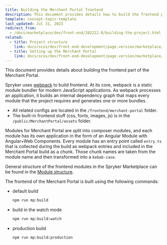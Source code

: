 ```yaml
---
title: Building the Merchant Portal frontend
description: This document provides details how to build the frontend part of the Merchant Portal.
template: concept-topic-template
last_updated: Jul 31, 2023
redirect_from:
  - /docs/marketplace/dev/front-end/202212.0/building-the-project.html
related:
  - title: Project structure
    link: docs/scos/dev/front-end-development/page.version/marketplace/project-structure.html
  - title: Setting up the Merchant Portal
    link: docs/scos/dev/front-end-development/page.version/marketplace/set-up-the-merchant-portal.html
---
```


This document provides details about building the frontend part of the Merchant Portal.

Spryker uses [webpack](https://webpack.js.org/guides/getting-started/) to build frontend. At its core, webpack is a static module bundler for modern JavaScript applications. As webpack processes an application, it builds an internal dependency graph that maps every module that the project requires and generates one or more bundles.
- All related configs are located in the `/frontend/merchant-portal` folder.
- The built-in frontend stuff (css, fonts, images, js) is in the `/public/MerchantPortal/assets` folder.

Modules for Merchant Portal are split into composer modules, and each module has its own application in the form of an Angular Module with Angular+Web Components.
Every module has an entry point called `entry.ts` that is collected during the build as webpack entries and included in the Merchant Portal build as a chunk.
Those chunk names are taken from the module name and then transformed into a `kebab-case`.

General structure of the frontend modules in the Spryker Marketplace can be found in the [Module structure](/docs/scos/dev/front-end-development/{{page.version}}/marketplace/project-structure.html#module-structure).

The frontend of the Merchant Portal is built using the following commands:

- default build
    ```bash
    npm run mp:build
    ```

- build in the watch mode
    ```bash
    npm run mp:build:watch
    ```

- production build
    ```bash
    npm run mp:build:production
    ```
